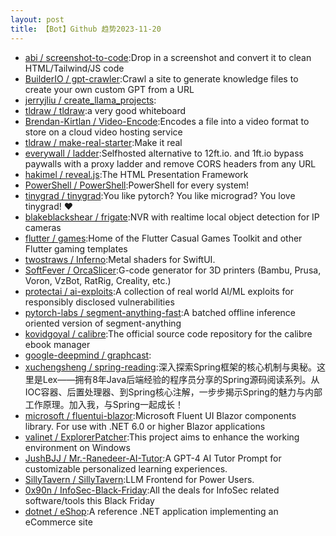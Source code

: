 ```yaml
---
layout: post
title: 【Bot】Github 趋势2023-11-20
---
```


* [abi / screenshot-to-code](https://github.com/abi/screenshot-to-code):Drop in a screenshot and convert it to clean HTML/Tailwind/JS code
* [BuilderIO / gpt-crawler](https://github.com/BuilderIO/gpt-crawler):Crawl a site to generate knowledge files to create your own custom GPT from a URL
* [jerryjliu / create_llama_projects](https://github.com/jerryjliu/create_llama_projects):
* [tldraw / tldraw](https://github.com/tldraw/tldraw):a very good whiteboard
* [Brendan-Kirtlan / Video-Encode](https://github.com/Brendan-Kirtlan/Video-Encode):Encodes a file into a video format to store on a cloud video hosting service
* [tldraw / make-real-starter](https://github.com/tldraw/make-real-starter):Make it real
* [everywall / ladder](https://github.com/everywall/ladder):Selfhosted alternative to 12ft.io. and 1ft.io bypass paywalls with a proxy ladder and remove CORS headers from any URL
* [hakimel / reveal.js](https://github.com/hakimel/reveal.js):The HTML Presentation Framework
* [PowerShell / PowerShell](https://github.com/PowerShell/PowerShell):PowerShell for every system!
* [tinygrad / tinygrad](https://github.com/tinygrad/tinygrad):You like pytorch? You like micrograd? You love tinygrad! ❤️
* [blakeblackshear / frigate](https://github.com/blakeblackshear/frigate):NVR with realtime local object detection for IP cameras
* [flutter / games](https://github.com/flutter/games):Home of the Flutter Casual Games Toolkit and other Flutter gaming templates
* [twostraws / Inferno](https://github.com/twostraws/Inferno):Metal shaders for SwiftUI.
* [SoftFever / OrcaSlicer](https://github.com/SoftFever/OrcaSlicer):G-code generator for 3D printers (Bambu, Prusa, Voron, VzBot, RatRig, Creality, etc.)
* [protectai / ai-exploits](https://github.com/protectai/ai-exploits):A collection of real world AI/ML exploits for responsibly disclosed vulnerabilities
* [pytorch-labs / segment-anything-fast](https://github.com/pytorch-labs/segment-anything-fast):A batched offline inference oriented version of segment-anything
* [kovidgoyal / calibre](https://github.com/kovidgoyal/calibre):The official source code repository for the calibre ebook manager
* [google-deepmind / graphcast](https://github.com/google-deepmind/graphcast):
* [xuchengsheng / spring-reading](https://github.com/xuchengsheng/spring-reading):深入探索Spring框架的核心机制与奥秘。这里是Lex——拥有8年Java后端经验的程序员分享的Spring源码阅读系列。从IOC容器、后置处理器、到Spring核心注解，一步步揭示Spring的魅力与内部工作原理。加入我，与Spring一起成长！
* [microsoft / fluentui-blazor](https://github.com/microsoft/fluentui-blazor):Microsoft Fluent UI Blazor components library. For use with .NET 6.0 or higher Blazor applications
* [valinet / ExplorerPatcher](https://github.com/valinet/ExplorerPatcher):This project aims to enhance the working environment on Windows
* [JushBJJ / Mr.-Ranedeer-AI-Tutor](https://github.com/JushBJJ/Mr.-Ranedeer-AI-Tutor):A GPT-4 AI Tutor Prompt for customizable personalized learning experiences.
* [SillyTavern / SillyTavern](https://github.com/SillyTavern/SillyTavern):LLM Frontend for Power Users.
* [0x90n / InfoSec-Black-Friday](https://github.com/0x90n/InfoSec-Black-Friday):All the deals for InfoSec related software/tools this Black Friday
* [dotnet / eShop](https://github.com/dotnet/eShop):A reference .NET application implementing an eCommerce site
